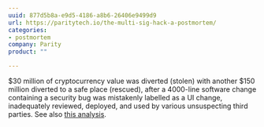 ```yaml
---
uuid: 877d5b8a-e9d5-4186-a8b6-26406e9499d9
url: https://paritytech.io/the-multi-sig-hack-a-postmortem/
categories:
- postmortem
company: Parity
product: ""

---
```


$30 million of cryptocurrency value was diverted (stolen) with another $150 million diverted to a safe place (rescued), after a 4000-line software change containing a security bug was mistakenly labelled as a UI change, inadequately reviewed, deployed, and used by various unsuspecting third parties. See also [this analysis](http://hackingdistributed.com/2017/07/22/deep-dive-parity-bug/).
